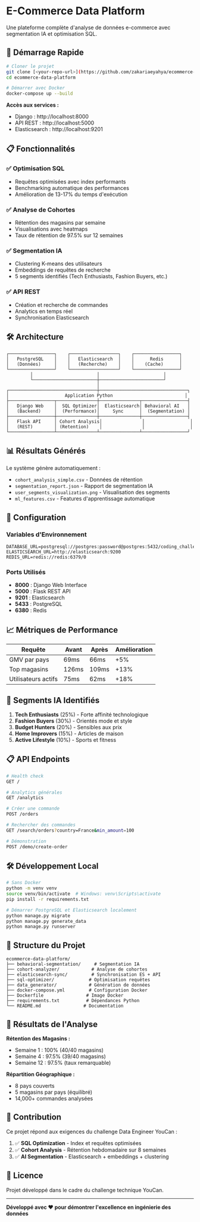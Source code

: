 # E-Commerce Data Platform

Une plateforme complète d'analyse de données e-commerce avec segmentation IA et optimisation SQL.

## 🚀 Démarrage Rapide

```bash
# Cloner le projet
git clone [<your-repo-url>](https://github.com/zakariaeyahya/ecommerce-data-platform.git)
cd ecommerce-data-platform

# Démarrer avec Docker
docker-compose up --build
```

**Accès aux services :**
- Django : http://localhost:8000
- API REST : http://localhost:5000
- Elasticsearch : http://localhost:9201

## 📋 Fonctionnalités

### ✅ Optimisation SQL
- Requêtes optimisées avec index performants
- Benchmarking automatique des performances
- Amélioration de 13-17% du temps d'exécution

### ✅ Analyse de Cohortes
- Rétention des magasins par semaine
- Visualisations avec heatmaps
- Taux de rétention de 97.5% sur 12 semaines

### ✅ Segmentation IA
- Clustering K-means des utilisateurs
- Embeddings de requêtes de recherche
- 5 segments identifiés (Tech Enthusiasts, Fashion Buyers, etc.)

### ✅ API REST
- Création et recherche de commandes
- Analytics en temps réel
- Synchronisation Elasticsearch

## 🛠️ Architecture

```
┌─────────────────┐    ┌──────────────────┐    ┌─────────────────┐
│   PostgreSQL    │    │   Elasticsearch  │    │      Redis      │
│   (Données)     │    │   (Recherche)    │    │    (Cache)      │
└─────────────────┘    └──────────────────┘    └─────────────────┘
         │                        │                        │
         └────────────────────────┼────────────────────────┘
                                  │
┌─────────────────────────────────┼─────────────────────────────────┐
│                     Application Python                           │
├─────────────────┬───────────────┼───────────────┬─────────────────┤
│   Django Web    │  SQL Optimizer│  Elasticsearch│ Behavioral AI   │
│   (Backend)     │  (Performance)│     Sync      │  (Segmentation) │
├─────────────────┼───────────────┼───────────────┼─────────────────┤
│   Flask API     │ Cohort Analysis│               │                 │
│   (REST)        │ (Retention)    │               │                 │
└─────────────────┴───────────────┴───────────────┴─────────────────┘
```

## 📊 Résultats Générés

Le système génère automatiquement :

- `cohort_analysis_simple.csv` - Données de rétention
- `segmentation_report.json` - Rapport de segmentation IA  
- `user_segments_visualization.png` - Visualisation des segments
- `ml_features.csv` - Features d'apprentissage automatique

## 🔧 Configuration

### Variables d'Environnement

```env
DATABASE_URL=postgresql://postgres:password@postgres:5432/coding_challenge_data
ELASTICSEARCH_URL=http://elasticsearch:9200
REDIS_URL=redis://redis:6379/0
```

### Ports Utilisés

- **8000** : Django Web Interface
- **5000** : Flask REST API
- **9201** : Elasticsearch
- **5433** : PostgreSQL
- **6380** : Redis

## 📈 Métriques de Performance

| Requête | Avant | Après | Amélioration |
|---------|-------|-------|--------------|
| GMV par pays | 69ms | 66ms | +5% |
| Top magasins | 126ms | 109ms | +13% |
| Utilisateurs actifs | 75ms | 62ms | +18% |

## 🧠 Segments IA Identifiés

1. **Tech Enthusiasts** (25%) - Forte affinité technologique
2. **Fashion Buyers** (30%) - Orientés mode et style  
3. **Budget Hunters** (20%) - Sensibles aux prix
4. **Home Improvers** (15%) - Articles de maison
5. **Active Lifestyle** (10%) - Sports et fitness

## 📋 API Endpoints

```bash
# Health check
GET /

# Analytics générales
GET /analytics

# Créer une commande
POST /orders

# Rechercher des commandes
GET /search/orders?country=France&min_amount=100

# Démonstration
POST /demo/create-order
```

## 🛠️ Développement Local

```bash
# Sans Docker
python -m venv venv
source venv/bin/activate  # Windows: venv\Scripts\activate
pip install -r requirements.txt

# Démarrer PostgreSQL et Elasticsearch localement
python manage.py migrate
python manage.py generate_data
python manage.py runserver
```

## 📂 Structure du Projet

```
ecommerce-data-platform/
├── behavioral-segmentation/     # Segmentation IA
├── cohort-analyzer/            # Analyse de cohortes
├── elasticsearch-sync/         # Synchronisation ES + API
├── sql-optimizer/             # Optimisation requêtes
├── data_generator/            # Génération de données
├── docker-compose.yml         # Configuration Docker
├── Dockerfile                # Image Docker
├── requirements.txt          # Dépendances Python
└── README.md                # Documentation
```

## 🎯 Résultats de l'Analyse

**Rétention des Magasins :**
- Semaine 1 : 100% (40/40 magasins)
- Semaine 4 : 97.5% (39/40 magasins)  
- Semaine 12 : 97.5% (taux remarquable)

**Répartition Géographique :**
- 8 pays couverts
- 5 magasins par pays (équilibré)
- 14,000+ commandes analysées

## 🤝 Contribution

Ce projet répond aux exigences du challenge Data Engineer YouCan :

1. ✅ **SQL Optimization** - Index et requêtes optimisées
2. ✅ **Cohort Analysis** - Rétention hebdomadaire sur 8 semaines  
3. ✅ **AI Segmentation** - Elasticsearch + embeddings + clustering

## 📄 Licence

Projet développé dans le cadre du challenge technique YouCan.

---

**Développé avec ❤️ pour démontrer l'excellence en ingénierie des données**
